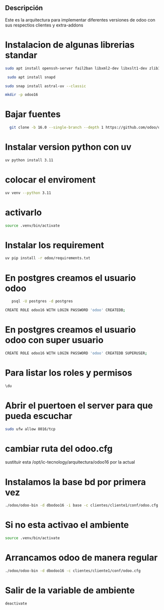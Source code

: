 ## Descripción
Este es la arquitectura para implementar diferentes versiones de odoo con sus respectios clientes y extra-addons

# Instalacion de algunas librerias standar
```bash
sudo apt install openssh-server fail2ban libxml2-dev libxslt1-dev zlib1g-dev libsasl2-dev libldap2-dev build-essential libssl-dev libffi-dev libmysqlclient-dev libpq-dev libjpeg8-dev liblcms2-dev libblas-dev libatlas-base-dev git curl   fontconfig libxrender1 xfonts-75dpi xfonts-base libjpeg-dev libevent-dev -y
```
```bash
 sudo apt install snapd
 ```
 ```bash
 sudo snap install astral-uv --classic
 ```
 ```bash
 mkdir -p odoo16
 ```
# Bajar fuentes
```bash
  git clone -b 16.0 --single-branch --depth 1 https://github.com/odoo/odoo.git odoo
```
# Instalar version python con uv
```bash
uv python install 3.11
```
# colocar el enviroment
```bash
uv venv --python 3.11
```
# activarlo
```bash
source .venv/bin/activate
```
# Instalar los requirement
```bash
uv pip install -r odoo/requirements.txt
```
# En postgres creamos el usuario odoo
```bash
   psql -U postgres -d postgres
```
```bash
CREATE ROLE odoo16 WITH LOGIN PASSWORD 'odoo' CREATEDB;
```
# En postgres creamos el usuario odoo con super usuario
```bash
CREATE ROLE odoo16 WITH LOGIN PASSWORD 'odoo' CREATEDB SUPERUSER;
```
# Para listar los roles y permisos
```bash
\du
```
# Abrir el puertoen el server para que pueda escuchar
```bash
sudo ufw allow 8016/tcp
```
# cambiar ruta del odoo.cfg
 sustituir esta /opt/ic-tecnology/arquitectura/odoo16 por la actual
# Instalamos la base  bd por primera vez
```bash
./odoo/odoo-bin -d dbodoo16 -i base -c clientes/cliente1/conf/odoo.cfg
```
# Si no esta activao el ambiente
```bash
source .venv/bin/activate
```
# Arrancamos odoo de manera regular
```bash
./odoo/odoo-bin -d dbodoo16 -c clientes/cliente1/conf/odoo.cfg
```
# Salir de la variable de ambiente
```bash
deactivate
```